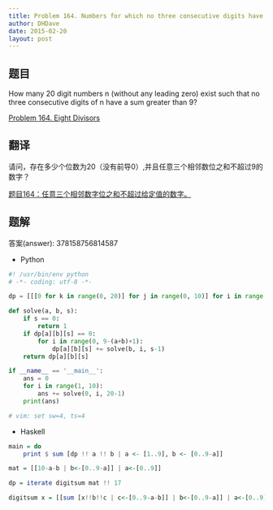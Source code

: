 ```yaml
---
title: Problem 164. Numbers for which no three consecutive digits have a sum greater than a given value
author: DHDave
date: 2015-02-20
layout: post
---
```


## 题目

How many 20 digit numbers n (without any leading zero) exist such that no three consecutive digits of n have a sum greater than 9?

[Problem 164. Eight Divisors](https://projecteuler.net/problem=164 "Problem 164")

## 翻译

请问，存在多少个位数为20（没有前导0）,并且任意三个相邻数位之和不超过9的数字？

<!--more-->

[题目164：任意三个相邻数字位之和不超过给定值的数‏字。](http://pe.spiritzhang.com/index.php/2011-05-11-09-44-54/167-164 "题目164")

## 题解 

答案(answer): 378158756814587

+ Python

```python
#! /usr/bin/env python
# -*- coding: utf-8 -*-

dp = [[[0 for k in range(0, 20)] for j in range(0, 10)] for i in range(0, 10)]

def solve(a, b, s):
    if s == 0:
        return 1
    if dp[a][b][s] == 0:
        for i in range(0, 9-(a+b)+1):
            dp[a][b][s] += solve(b, i, s-1)
    return dp[a][b][s]

if __name__ == '__main__':
    ans = 0
    for i in range(1, 10):
        ans += solve(0, i, 20-1)
    print(ans)

# vim: set sw=4, ts=4
```

+ Haskell

```haskell
main = do
    print $ sum [dp !! a !! b | a <- [1..9], b <- [0..9-a]]

mat = [[10-a-b | b<-[0..9-a]] | a<-[0..9]]

dp = iterate digitsum mat !! 17

digitsum x = [[sum [x!!b!!c | c<-[0..9-a-b]] | b<-[0..9-a]] | a<-[0..9]]
```


